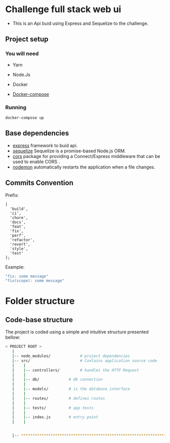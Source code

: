 # Challenge full stack web ui

- This is an Api buid using Express and Sequelize to the challenge.

## Project setup

### You will need

- Yarn

- Node.Js

- Docker

- [Docker-compose](https://docs.docker.com/compose/install/)

### Running

```
docker-compose up
```

## Base dependencies

- [express](https://axios-http.com/) framework to buid api.
- [sequelize](https://vuejs.org/) Sequelize is a promise-based Node.js ORM.
- [cors](https://router.vuejs.org/) package for providing a Connect/Express middleware that can be used to enable CORS .
- [nodemon](https://vuetifyjs.com/) automatically restarts the application when a file changes.

## Commits Convention

Prefix:

```
[
  'build',
  'ci',
  'chore',
  'docs',
  'feat',
  'fix',
  'perf',
  'refactor',
  'revert',
  'style',
  'test'
];
```

Example:

```sh
"fix: some message"
"fix(scope): some message"
```

# Folder structure

## Code-base structure

The project is coded using a simple and intuitive structure presented bellow:

```bash
< PROJECT ROOT >
   |
   |-- node_modules/             # project dependencies
   |-- src/                      # Contains application source code
   |    |
   |    |-- controllers/         # handles the HTTP Request
   |    |
   |    |-- db/             # db connection
   |    |
   |    |-- models/         # is the database interface
   |    |
   |    |-- routes/         # defines routes
   |    |
   |    |-- tests/          # app tests
   |    |
   |    |-- index.js        # entry point
   |    |


   |-- ************************************************************************
```

